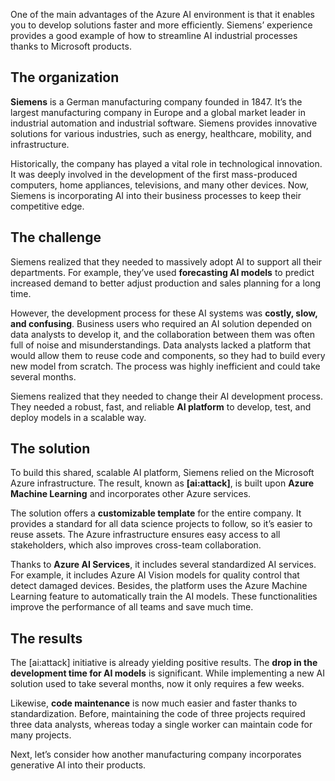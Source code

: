 One of the main advantages of the Azure AI environment is that it enables you to develop solutions faster and more efficiently. Siemens’ experience provides a good example of how to streamline AI industrial processes thanks to Microsoft products.

## The organization

**Siemens** is a German manufacturing company founded in 1847. It’s the largest manufacturing company in Europe and a global market leader in industrial automation and industrial software. Siemens provides innovative solutions for various industries, such as energy, healthcare, mobility, and infrastructure.

Historically, the company has played a vital role in technological innovation. It was deeply involved in the development of the first mass-produced computers, home appliances, televisions, and many other devices. Now, Siemens is incorporating AI into their business processes to keep their competitive edge.

## The challenge

Siemens realized that they needed to massively adopt AI to support all their departments. For example, they’ve used **forecasting AI models** to predict increased demand to better adjust production and sales planning for a long time.

However, the development process for these AI systems was **costly, slow, and confusing**. Business users who required an AI solution depended on data analysts to develop it, and the collaboration between them was often full of noise and misunderstandings. Data analysts lacked a platform that would allow them to reuse code and components, so they had to build every new model from scratch. The process was highly inefficient and could take several months.

Siemens realized that they needed to change their AI development process. They needed a robust, fast, and reliable **AI platform** to develop, test, and deploy models in a scalable way.

## The solution

To build this shared, scalable AI platform, Siemens relied on the Microsoft Azure infrastructure. The result, known as **[ai:attack]**, is built upon **Azure Machine Learning** and incorporates other Azure services.

The solution offers a **customizable template** for the entire company. It provides a standard for all data science projects to follow, so it’s easier to reuse assets. The Azure infrastructure ensures easy access to all stakeholders, which also improves cross-team collaboration.

Thanks to **Azure AI Services**, it includes several standardized AI services. For example, it includes Azure AI Vision models for quality control that detect damaged devices. Besides, the platform uses the Azure Machine Learning feature to automatically train the AI models. These functionalities improve the performance of all teams and save much time.

## The results

The [ai:attack] initiative is already yielding positive results. The **drop in the development time for AI models** is significant. While implementing a new AI solution used to take several months, now it only requires a few weeks.

Likewise, **code maintenance** is now much easier and faster thanks to standardization. Before, maintaining the code of three projects required three data analysts, whereas today a single worker can maintain code for many projects.

Next, let’s consider how another manufacturing company incorporates generative AI into their products.

